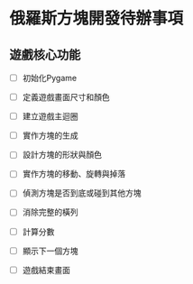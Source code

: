 # 俄羅斯方塊開發待辦事項

## 遊戲核心功能
- [ ] 初始化Pygame
- [ ] 定義遊戲畫面尺寸和顏色
- [ ] 建立遊戲主迴圈
- [ ] 實作方塊的生成
- [ ] 設計方塊的形狀與顏色
- [ ] 實作方塊的移動、旋轉與掉落
- [ ] 偵測方塊是否到底或碰到其他方塊
- [ ] 消除完整的橫列
- [ ] 計算分數
- [ ] 顯示下一個方塊
- [ ] 遊戲結束畫面

